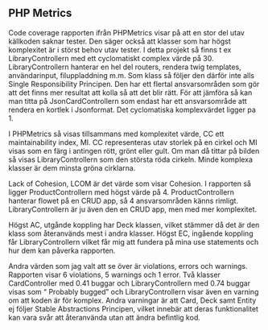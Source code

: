 <section>
  <h2>PHP Metrics</h2>
  <p>
    Code coverage rapporten ifrån PHPMetrics visar på att en stor del utav källkoden saknar tester. Den säger också att klasser som har högst komplexitet är i störst behov utav tester. I detta projekt så finns t ex LibraryControllern med ett cyclomatiskt complex värde på 30. LibraryControllern hanterar en hel del routers, rendera twig templates, användarinput, filuppladdning m.m. Som klass så följer den därför inte alls Single Responsibility Principen. Den har ett flertal ansvarsområden som gör att det finns mer resultat att kolla så att det blir rätt. För att jämföra så kan man titta på JsonCardControllern som endast har ett ansvarsområde att rendera en kortlek i Jsonformat. Det cyclomatiska komplexvärdet ligger pa 1.
  </p>
  <p>
    I PHPMetrics så visas tillsammans med komplexitet värde, CC ett maintainability index, MI. CC representeras utav storlek på en cirkel och MI visas som en färg i antingen rött, grönt eller gult. Om man då tittar på bilden så visas LibraryControllern som den största röda cirkeln. Minde komplexa klasser är dem minsta gröna cirklarna.
  </p>
  <p>
    Lack of Cohesion, LCOM är det värde som visar Cohesion. I rapporten så ligger ProductControllern med högst värde på 4. ProductControllern hanterar flowet på en CRUD app, så 4 ansvarsområden känns rimligt. LibraryControllern är ju även den en CRUD app, men med mer komplexitet.
  </p>
  <p>
    Högst AC, utgånde koppling har Deck klassen, vilket stämmer då det är den klass som återanvänds mest i andra klasser. Högst EC, ingående koppling får LibraryControllern vilket får mig att fundera på mina use statements och hur dem kan påverka rapporten.
  </p>
  <p>
    Andra värden som jag valt att se över är violations, errors och warnings. Rapporten visar 6 violations, 5 warnings och 1 error. Två klasser CardController med 0.41 buggar och LibraryControllern med 0.74 buggar visas som “ Probably bugged” och LibraryControllern visar även en varning om att koden är för komplex. Andra varningar är att Card, Deck samt Entity ej följer Stable Abstractions Principen, vilket innebär att deras funktionalitet kan vara svår att återanvända utan att ändra befintlig kod.
  </p>
</section>